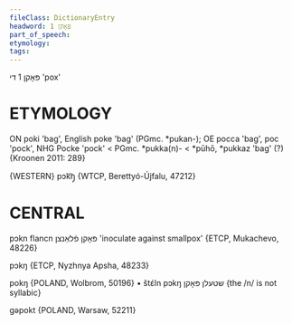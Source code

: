 ```yaml
---
fileClass: DictionaryEntry
headword: פּאָקן 1
part_of_speech: 
etymology: 
tags: 
---
```

פּאָקן 1
די
'pox'

ETYMOLOGY
===========
ON poki 'bag', English poke 'bag' (PGmc. *pukan-); OE pocca 'bag', poc 'pock', NHG Pocke 'pock' < PGmc. *pukka(n)- < *pūhō, *pukkaz 'bag' (?)
{Kroonen 2011: 289}

{WESTERN}
pɔk͡ŋ̩ {WTCP, Berettyó-Újfalu, 47212}

CENTRAL
========

pɔkn flancn פּאָקן פֿלאַנצן 'inoculate against smallpox' {ETCP, Mukachevo, 48226}

pɔkŋ {ETCP, Nyzhnya Apsha, 48233}

pokŋ {POLAND, Wolbrom, 50196}
	•	štɛ́ln pɔkŋ שטעלן פּאָקן {the /n/ is not syllabic}

gəpokt {POLAND, Warsaw, 52211}
